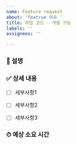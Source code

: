 ```yaml
---
name: Feature request
about: 'featrue 이슈 '
title: 작업 코드 - 개발 기능
labels: ''
assignees: ''

---
```


<!--
✅ 이슈 제목 : 작업코드 - 개발 기능
     ☑ USER_00x : 회원
     ☑ BOARD_00x : 게시판
     ☑ LIKE_00x : 좋아요
     ☑ COMMENT_00x : 댓글
     ☑ MARKET_00X : 중고마켓
     ☑ PROJECT_00x : 프로젝트 게시판
     ☑ RESERVE_00x : 스터디 자리예약
     ☑ MYPAGE_00x : 마이페이지
     ☑ ADMIN_00x : 관리자
 
ex) USER_001 - 일반 회원가입
-->

### 📌 설명
<!-- 진행할 작업에 대한 설명 작성 -->


### ✅ 상세 내용
<!-- 해당 작업을 위한 하위 태스크 작성 -->
- [ ] 세부사항1
- [ ] 세부사항2
- [ ] 세부사항3


### ⏱ 예상 소요 시간
